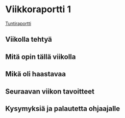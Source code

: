 # Viikkoraportti 1

[Tuntiraportti](https://github.com/heidihas/tira-harjoitustyo/blob/master/Dokumentaatio/Tuntiraportti.md)

## Viikolla tehtyä

## Mitä opin tällä viikolla

## Mikä oli haastavaa

## Seuraavan viikon tavoitteet

## Kysymyksiä ja palautetta ohjaajalle
